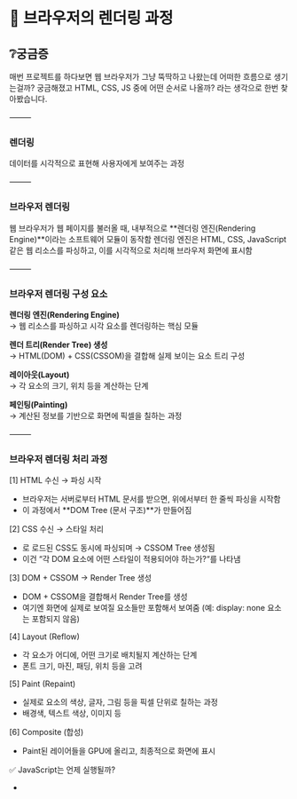 # 🧠 브라우저의 렌더링 과정

## ❔궁금증
매번 프로젝트를 하다보면 웹 브라우저가 그냥 뚝딱하고 나왔는데 어떠한 흐름으로 생기는걸까? 궁금해졌고 HTML, CSS, JS 중에 어떤 순서로 나올까? 라는 생각으로 한번 찾아봤습니다.

⸻

### 렌더링
데이터를 시각적으로 표현해 사용자에게 보여주는 과정

⸻

### 브라우저 렌더링
웹 브라우저가 웹 페이지를 불러올 때, 내부적으로 **렌더링 엔진(Rendering Engine)**이라는 소프트웨어 모듈이 동작함
렌더링 엔진은 HTML, CSS, JavaScript 같은 웹 리소스를 파싱하고, 이를 시각적으로 처리해 브라우저 화면에 표시함

⸻

### 브라우저 렌더링 구성 요소
**렌더링 엔진(Rendering Engine)**  
   → 웹 리소스를 파싱하고 시각 요소를 렌더링하는 핵심 모듈

**렌더 트리(Render Tree) 생성**  
   → HTML(DOM) + CSS(CSSOM)을 결합해 실제 보이는 요소 트리 구성

**레이아웃(Layout)**  
   → 각 요소의 크기, 위치 등을 계산하는 단계

**페인팅(Painting)**  
   → 계산된 정보를 기반으로 화면에 픽셀을 칠하는 과정

⸻

### 브라우저 렌더링 처리 과정
[1] HTML 수신 → 파싱 시작
- 브라우저는 서버로부터 HTML 문서를 받으면, 위에서부터 한 줄씩 파싱을 시작함
- 이 과정에서 **DOM Tree (문서 구조)**가 만들어짐


[2] CSS 수신 → 스타일 처리
- <link>로 로드된 CSS도 동시에 파싱되며 → CSSOM Tree 생성됨
- 이건 “각 DOM 요소에 어떤 스타일이 적용되어야 하는가?“를 나타냄

[3] DOM + CSSOM → Render Tree 생성
- DOM + CSSOM을 결합해서 Render Tree를 생성
- 여기엔 화면에 실제로 보여질 요소들만 포함해서 보여줌 (예: display: none 요소는 포함되지 않음)

[4] Layout (Reflow)
- 각 요소가 어디에, 어떤 크기로 배치될지 계산하는 단계
- 폰트 크기, 마진, 패딩, 위치 등을 고려


[5] Paint (Repaint)
- 실제로 요소의 색상, 글자, 그림 등을 픽셀 단위로 칠하는 과정
- 배경색, 텍스트 색상, 이미지 등


[6] Composite (합성)
- Paint된 레이어들을 GPU에 올리고, 최종적으로 화면에 표시


✅ JavaScript는 언제 실행될까?
- <script>는 기본적으로 HTML 파싱을 막아버리고 즉시 실행
- 그래서 보통은 defer/async를 써서 로딩 시점을 조절함


⸻

🔄 전체 흐름 다이어그램으로 정리
```
HTML 파싱
   ↓
DOM 생성       ← JS 실행 (필요 시 DOM 조작)
   ↓
CSS 파싱
   ↓
CSSOM 생성
   ↓
DOM + CSSOM → Render Tree
   ↓
Layout → Paint → Composite
   ↓
🖥️ 화면 출력
```
⸻
